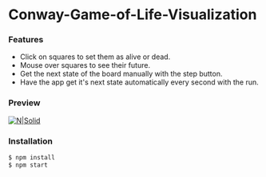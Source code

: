 # Conway-Game-of-Life-Visualization

### Features
  - Click on squares to set them as alive or dead.
  - Mouse over squares to see their future.
  - Get the next state of the board manually with the step button.
  - Have the app get it's next state automatically every second with the run.

### Preview
[![N|Solid](http://i.imgur.com/Mpt39Mu.gif)]()

### Installation

```sh
$ npm install
$ npm start
```
